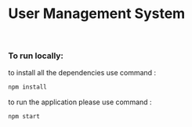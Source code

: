 # User Management System

<br/>

### To run locally:

to install all the dependencies use command :

```bash
npm install
```

to run the application please use command :

```bash
npm start
```
